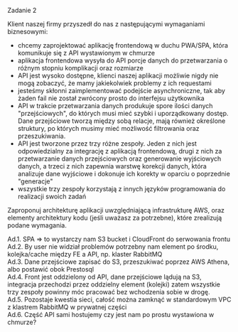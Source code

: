 Zadanie 2

Klient naszej firmy przyszedł do nas z następującymi wymaganiami biznesowymi:
- chcemy zaprojektować aplikację frontendową w duchu PWA/SPA, która komunikuje się z API wystawionym w chmurze
- aplikacja frontendowa wysyła do API porcje danych do przetwarzania o różnym stopniu komplikacji oraz rozmiarze
- API jest wysoko dostępne, klienci naszej aplikacji możliwie nigdy nie mogą zobaczyć, że mamy jakiekolwiek problemy z ich requestami
- jesteśmy skłonni zaimplementować podejście asynchroniczne, tak aby żaden fail nie został zwrócony prosto do interfejsu użytkownika
- API w trakcie przetwarzania danych produkuje spore ilości danych "przejściowych", do których musi mieć szybki i uporządkowany dostęp. Dane przejściowe tworzą między sobą relacje, mają również określone struktury, po których musimy mieć możliwość filtrowania oraz przeszukiwania.
- API jest tworzone przez trzy różne zespoły. Jeden z nich jest odpowiedzialny za integrację z aplikacją frontendową, drugi z nich za przetwarzanie danych przejściowych oraz generowanie wyjściowych danych, a trzeci z nich zapewnia warstwę korekcji danych, która analizuje dane wyjściowe i dokonuje ich korekty w oparciu o poprzednie "generacje"
- wszystkie trzy zespoły korzystają z innych języków programowania do realizacji swoich zadań

Zaproponuj architekturę aplikacji uwzględniającą infrastrukturę AWS, oraz elementy architektury kodu (jeśli uważasz za potrzebne), które zrealizują podane wymagania.  
  
Ad.1. SPA => to wystarczy nam S3 bucket i CloudFront do serwowania frontu  
Ad.2. By user nie widział problemów potrzebny nam element po środku, kolejka/cache między FE a API, np. klaster RabbitMQ  
Ad.3. Dane przejściowe zapisać do S3, przeszukiwać poprzez AWS Athena, albo postawić obok Prestosql  
Ad.4. Front jest oddzielony od API, dane przejściowe lądują na S3, integracja przechodzi przez oddzielny element (kolejki) zatem wszystkie trzy zespoły powinny móc pracować bez wchodzenia sobie w drogę.  
Ad.5. Pozostaje kwestia sieci, całość można zamknąć w standardowym VPC z klastrem RabbitMQ w prywatnej części  
Ad.6. Część API sami hostujemy czy jest nam po prostu wystawiona w chmurze?    

